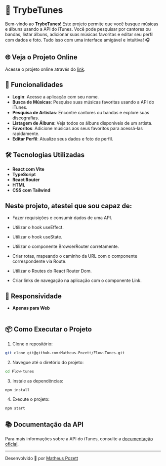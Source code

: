 # 🎵 TrybeTunes

Bem-vindo ao **TrybeTunes**! Este projeto permite que você busque músicas e álbuns usando a API do iTunes. Você pode pesquisar por cantores ou bandas, listar álbuns, adicionar suas músicas favoritas e editar seu perfil com dados e foto. Tudo isso com uma interface amigável e intuitiva! 🎧

## 🌐 Veja o Projeto Online

Acesse o projeto online através do [link](trybetunes-pozett.vercel.app).

## 🚀 Funcionalidades

- **Login**: Acesse a aplicação com seu nome.
- **Busca de Músicas**: Pesquise suas músicas favoritas usando a API do iTunes.
- **Pesquisa de Artistas**: Encontre cantores ou bandas e explore suas discografias.
- **Listagem de Álbuns**: Veja todos os álbuns disponíveis de um artista.
- **Favoritos**: Adicione músicas aos seus favoritos para acessá-las rapidamente.
- **Editar Perfil**: Atualize seus dados e foto de perfil.

## 🛠️ Tecnologias Utilizadas

- **React com Vite**
- **TypeScript**
- **React Router**
- **HTML**
- **CSS com Tailwind**

## Neste projeto, atestei que sou capaz de:

- Fazer requisições e consumir dados de uma API.

- Utilizar o hook useEffect.

- Utilizar o hook useState.

- Utilizar o componente BrowserRouter corretamente.

- Criar rotas, mapeando o caminho da URL com o componente correspondente via Route.

- Utilizar o Routes do React Router Dom.

- Criar links de navegação na aplicação com o componente Link.

## 📱 Responsividade

- **Apenas para Web**
  <br><br>

## 📦 Como Executar o Projeto

1. Clone o repositório:

```bash
git clone git@github.com:Matheus-Pozett/Flow-Tunes.git
```

2. Navegue até o diretório do projeto:

```bash
cd Flow-tunes
```

3. Instale as dependências:

```bash
npm install
```

4. Execute o projeto:

```bash
npm start
```

## 📚 Documentação da API

Para mais informações sobre a API do iTunes, consulte a [documentação oficial](https://developer.apple.com/documentation/itunes-store-web-service).

---

Desenvolvido 💚 por [Matheus Pozett](https://www.linkedin.com/in/matheus-pozett/)
